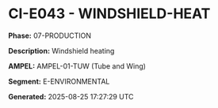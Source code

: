 # CI-E043 - WINDSHIELD-HEAT

**Phase:** 07-PRODUCTION

**Description:** Windshield heating

**AMPEL:** AMPEL-01-TUW (Tube and Wing)

**Segment:** E-ENVIRONMENTAL

**Generated:** 2025-08-25 17:27:29 UTC
